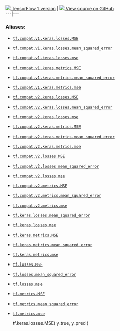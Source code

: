 [ ![](https://tensorflow.google.cn/images/tf_logo_32px.png) TensorFlow 1
version](/versions/r1.15/api_docs/python/tf/keras/losses/MSE) |  [
![](https://tensorflow.google.cn/images/GitHub-Mark-32px.png) View source on
GitHub
](https://github.com/tensorflow/tensorflow/blob/r2.0/tensorflow/python/keras/losses.py#L762-L771)  
---|---  
  
### Aliases:

  * [`tf.compat.v1.keras.losses.MSE`](/api_docs/python/tf/keras/losses/MSE)
  * [`tf.compat.v1.keras.losses.mean_squared_error`](/api_docs/python/tf/keras/losses/MSE)
  * [`tf.compat.v1.keras.losses.mse`](/api_docs/python/tf/keras/losses/MSE)
  * [`tf.compat.v1.keras.metrics.MSE`](/api_docs/python/tf/keras/losses/MSE)
  * [`tf.compat.v1.keras.metrics.mean_squared_error`](/api_docs/python/tf/keras/losses/MSE)
  * [`tf.compat.v1.keras.metrics.mse`](/api_docs/python/tf/keras/losses/MSE)
  * [`tf.compat.v2.keras.losses.MSE`](/api_docs/python/tf/keras/losses/MSE)
  * [`tf.compat.v2.keras.losses.mean_squared_error`](/api_docs/python/tf/keras/losses/MSE)
  * [`tf.compat.v2.keras.losses.mse`](/api_docs/python/tf/keras/losses/MSE)
  * [`tf.compat.v2.keras.metrics.MSE`](/api_docs/python/tf/keras/losses/MSE)
  * [`tf.compat.v2.keras.metrics.mean_squared_error`](/api_docs/python/tf/keras/losses/MSE)
  * [`tf.compat.v2.keras.metrics.mse`](/api_docs/python/tf/keras/losses/MSE)
  * [`tf.compat.v2.losses.MSE`](/api_docs/python/tf/keras/losses/MSE)
  * [`tf.compat.v2.losses.mean_squared_error`](/api_docs/python/tf/keras/losses/MSE)
  * [`tf.compat.v2.losses.mse`](/api_docs/python/tf/keras/losses/MSE)
  * [`tf.compat.v2.metrics.MSE`](/api_docs/python/tf/keras/losses/MSE)
  * [`tf.compat.v2.metrics.mean_squared_error`](/api_docs/python/tf/keras/losses/MSE)
  * [`tf.compat.v2.metrics.mse`](/api_docs/python/tf/keras/losses/MSE)
  * [`tf.keras.losses.mean_squared_error`](/api_docs/python/tf/keras/losses/MSE)
  * [`tf.keras.losses.mse`](/api_docs/python/tf/keras/losses/MSE)
  * [`tf.keras.metrics.MSE`](/api_docs/python/tf/keras/losses/MSE)
  * [`tf.keras.metrics.mean_squared_error`](/api_docs/python/tf/keras/losses/MSE)
  * [`tf.keras.metrics.mse`](/api_docs/python/tf/keras/losses/MSE)
  * [`tf.losses.MSE`](/api_docs/python/tf/keras/losses/MSE)
  * [`tf.losses.mean_squared_error`](/api_docs/python/tf/keras/losses/MSE)
  * [`tf.losses.mse`](/api_docs/python/tf/keras/losses/MSE)
  * [`tf.metrics.MSE`](/api_docs/python/tf/keras/losses/MSE)
  * [`tf.metrics.mean_squared_error`](/api_docs/python/tf/keras/losses/MSE)
  * [`tf.metrics.mse`](/api_docs/python/tf/keras/losses/MSE)

    
    
    tf.keras.losses.MSE(
        y_true,
        y_pred
    )
    

